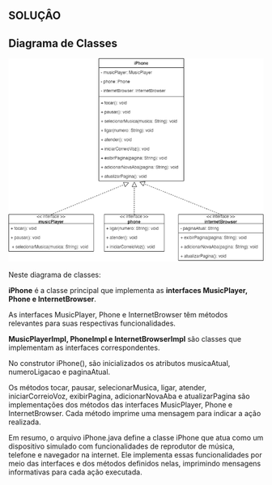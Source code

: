 ## SOLUÇÂO
## Diagrama de Classes
![Diagrama](https://github.com/w3helton/trilha-java-basico/blob/main/desafios/poo/iphone/img/iphone%20UML.png)

Neste diagrama de classes:

**iPhone** é a classe principal que implementa as **interfaces MusicPlayer, Phone e InternetBrowser**.

As interfaces MusicPlayer, Phone e InternetBrowser têm métodos relevantes para suas respectivas funcionalidades.

**MusicPlayerImpl, PhoneImpl e InternetBrowserImpl** são classes que implementam as interfaces correspondentes.

No construtor iPhone(), são inicializados os atributos musicaAtual, numeroLigacao e paginaAtual.

Os métodos tocar, pausar, selecionarMusica, ligar, atender, iniciarCorreioVoz, exibirPagina, adicionarNovaAba e atualizarPagina são implementações dos métodos das interfaces MusicPlayer, Phone e InternetBrowser. Cada método imprime uma mensagem para indicar a ação realizada.

Em resumo, o arquivo iPhone.java define a classe iPhone que atua como um dispositivo simulado com funcionalidades de reprodutor de música, telefone e navegador na internet. Ele implementa essas funcionalidades por meio das interfaces e dos métodos definidos nelas, imprimindo mensagens informativas para cada ação executada.
